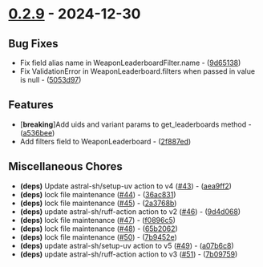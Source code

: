 # [0.2.9](https://github.com/seriaati/akasha-py/compare/v0.2.8..v0.2.9) - 2024-12-30

## Bug Fixes

- Fix field alias name in WeaponLeaderboardFilter.name - ([9d65138](https://github.com/seriaati/akasha-py/commit/9d65138eaabc85e8894b768c1d54773025eae9b3))
- Fix ValidationError in WeaponLeaderboard.filters when passed in value is null - ([5053d97](https://github.com/seriaati/akasha-py/commit/5053d975fb390dffa65f9bea5b0aa8c51763f1b7))

## Features

-  [**breaking**]Add uids and variant params to get_leaderboards method - ([a536bee](https://github.com/seriaati/akasha-py/commit/a536bee41d2b0ced3a4d1a1d1485e518cea75d6a))
- Add filters field to WeaponLeaderboard - ([2f887ed](https://github.com/seriaati/akasha-py/commit/2f887ed99845b3da0f52390fe224a068f28bbae9))

## Miscellaneous Chores

- **(deps)** Update astral-sh/setup-uv action to v4 ([#43](https://github.com/seriaati/akasha-py/issues/43)) - ([aea9ff2](https://github.com/seriaati/akasha-py/commit/aea9ff2a1c36e591668ccbd8fe071a2ee4b78b06))
- **(deps)** lock file maintenance ([#44](https://github.com/seriaati/akasha-py/issues/44)) - ([36ac831](https://github.com/seriaati/akasha-py/commit/36ac8317b1289a83c1c0b09bcfdf358d3f6604ff))
- **(deps)** lock file maintenance ([#45](https://github.com/seriaati/akasha-py/issues/45)) - ([2a3768b](https://github.com/seriaati/akasha-py/commit/2a3768b76a88c84f96313b28a44a15711ec0de4c))
- **(deps)** update astral-sh/ruff-action action to v2 ([#46](https://github.com/seriaati/akasha-py/issues/46)) - ([9d4d068](https://github.com/seriaati/akasha-py/commit/9d4d068906cd7d11936108207a39be25ef3b8c96))
- **(deps)** lock file maintenance ([#47](https://github.com/seriaati/akasha-py/issues/47)) - ([f0896c5](https://github.com/seriaati/akasha-py/commit/f0896c57127349697e1579bca8afd2dd2db9f621))
- **(deps)** lock file maintenance ([#48](https://github.com/seriaati/akasha-py/issues/48)) - ([65b2062](https://github.com/seriaati/akasha-py/commit/65b2062d0a568c7b8f16b421b066ea4dbca13784))
- **(deps)** lock file maintenance ([#50](https://github.com/seriaati/akasha-py/issues/50)) - ([7b9452e](https://github.com/seriaati/akasha-py/commit/7b9452e77400b35e2888c25acbbe672eef6d8e2a))
- **(deps)** update astral-sh/setup-uv action to v5 ([#49](https://github.com/seriaati/akasha-py/issues/49)) - ([a07b6c8](https://github.com/seriaati/akasha-py/commit/a07b6c8001199f45ca222bd4d05575134c03a8d9))
- **(deps)** update astral-sh/ruff-action action to v3 ([#51](https://github.com/seriaati/akasha-py/issues/51)) - ([7b09759](https://github.com/seriaati/akasha-py/commit/7b097594ad41338d47f53567d84f3b34f256ce7b))

